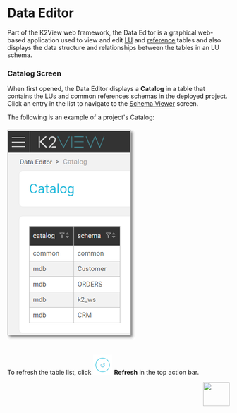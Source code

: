 # Data Editor

Part of the K2View web framework, the Data Editor is a graphical web-based application used to view and edit [LU](/articles/06_LU_tables/01_LU_tables_overview.md) and [reference](/articles/22_reference(commonDB)_tables/01_fabric_commonDB_overview.md) tables and also displays the data structure and relationships between the tables in an LU schema.



### Catalog Screen

When first opened, the Data Editor displays a **Catalog** in a table that contains the LUs and common references schemas in the deployed project. Click an entry in the list to navigate to the [Schema Viewer](05_data_editor_schema_viewer.md) screen.

The following is an example of a project's Catalog:

###### <img src="images/30_dataeditor_01.png" alt="Data Editor Catalog" />

To refresh the table list, click <img src="images/30_dataeditor_refresh_icon.png" alt="refresh" /> **Refresh** in the top action bar.

[<img align="right" width="60" height="54" src="/articles/images/Next.png">](02_data_editor_schema_viewer.md) 




